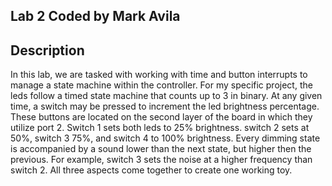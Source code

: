 ## Lab 2 Coded by Mark Avila

## Description

In this lab, we are tasked with working with time and button interrupts to manage a state machine within the controller. For my specific project, the leds follow a timed state machine that counts up to 3 in binary. At any given time, a switch may be pressed to increment the led brightness percentage. These buttons are located on the second layer of the board in which they utilize port 2. Switch 1 sets both leds to 25% brightness. switch 2 sets at 50%, switch 3 75%, and switch 4 to 100% brightness. Every dimming state is accompanied by a sound lower than the next state, but higher then the previous. For example, switch 3 sets the noise at a higher frequency than switch 2. All three aspects come together to create one working toy.
